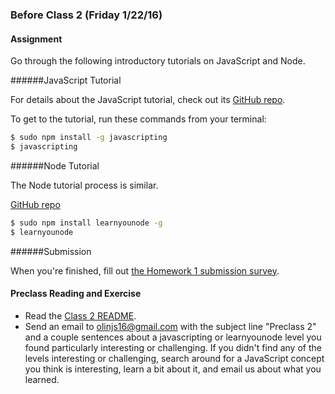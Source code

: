 ### Before Class 2 (Friday 1/22/16)
#### Assignment
Go through the following introductory tutorials on JavaScript and Node.

######JavaScript Tutorial

For details about the JavaScript tutorial, check out its [GitHub repo](https://github.com/sethvincent/javascripting).

To get to the tutorial, run these commands from your terminal:
```sh
$ sudo npm install -g javascripting
$ javascripting
```

######Node Tutorial

The Node tutorial process is similar.

[GitHub repo](https://github.com/rvagg/learnyounode)

```sh
$ sudo npm install learnyounode -g
$ learnyounode
```

######Submission

When you're finished, fill out [the Homework 1 submission survey](http://goo.gl/forms/DUlkgbvHBb).

#### Preclass Reading and Exercise
- Read the [Class 2 README](https://github.com/olinjs/olinjs/blob/master/lessons/02-javascript).
- Send an email to [olinjs16@gmail.com](olinjs16@gmail.com) with the subject line "Preclass 2" and a couple sentences about a javascripting or learnyounode level you found particularly interesting or challenging. If you didn't find any of the levels interesting or challenging, search around for a JavaScript concept you think is interesting, learn a bit about it, and email us about what you learned.
